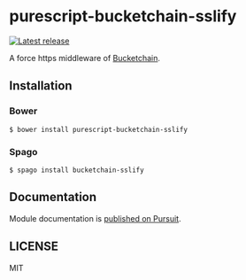 # purescript-bucketchain-sslify

[![Latest release](http://img.shields.io/github/release/Bucketchain/purescript-bucketchain-sslify.svg)](https://github.com/Bucketchain/purescript-bucketchain-sslify/releases)

A force https middleware of [Bucketchain](https://github.com/Bucketchain/purescript-bucketchain).

## Installation

### Bower

```
$ bower install purescript-bucketchain-sslify
```

### Spago

```
$ spago install bucketchain-sslify
```

## Documentation

Module documentation is [published on Pursuit](http://pursuit.purescript.org/packages/purescript-bucketchain-sslify).

## LICENSE

MIT
